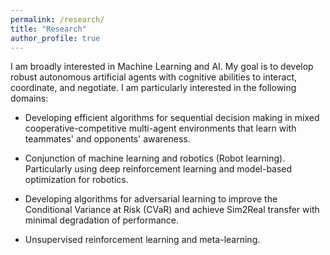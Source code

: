 ```yaml
---
permalink: /research/
title: "Research"
author_profile: true
---
```


I am broadly interested in Machine Learning and AI. My goal is to develop robust autonomous artificial agents with cognitive abilities to interact, coordinate, and negotiate. I am particularly interested in the following domains:

* Developing efficient algorithms for sequential decision making in mixed cooperative-competitive multi-agent environments that learn with teammates' and opponents' awareness.

* Conjunction of machine learning and robotics (Robot learning). Particularly using deep reinforcement learning and model-based optimization for robotics.

* Developing algorithms for adversarial learning to improve the Conditional Variance at Risk (CVaR) and achieve Sim2Real transfer with minimal degradation of performance.

* Unsupervised reinforcement learning and meta-learning.

